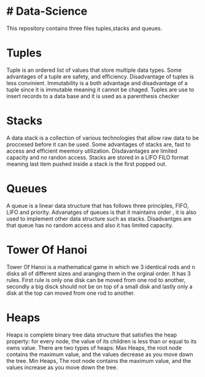 # # Data-Science

This repository contains three files tuples,stacks and queues.

# Tuples

Tuple is an ordered list of values that store multiple data types.
Some advantages of a tuple are safety, and efficiency. Disadvantage of tuples is less convinient.
Immutability is a both advantage and disadvantage of a tuple since it is immutable meaning it cannot be chaged.
Tuples are use to insert records to a data base and it is used as a parenthesis checker

# Stacks

A data stack is a collection of various technologies that allow raw data to be proccesed before it can be used.
Some advantages of stacks are, fast to access and efficient meemory utilization. Disdavantages are limited capacity
and no randon access. Stacks are stored in a LIFO FILO format meaning last item pushed inside a stack is the first popped out.


# Queues 

A queue is a linear data structure that has follows three principles, FIFO, LIFO and priority.
Advanatges of queues is that it maintains order , it is also used to implement other data structure such as stacks.
Disadvantges are that queue has no random access and also it has limited capacity.


# Tower Of Hanoi

Tower Of Hanoi is a mathematical game in which we 3 identical rods and n disks all of different sizes and 
aranging them in the orginal order.
It has 3 rules. First rule is only one disk can be moved from one rod to another, secondly a big disck should not be 
on top of a small disk and lastly only a disk at the top can moved from one rod to another.

# Heaps

Heaps is complete binary tree data structure that satisfies the heap property: for every node, the value of its
children is less than or equal to its owns value. There are two types of heaps: 
Max Heaps, the root node contains the maximum value, and the values decrease as you move down the tree.
Min Heaps, The root node contains the maximum value,
and the values increase as you move down the tree.

